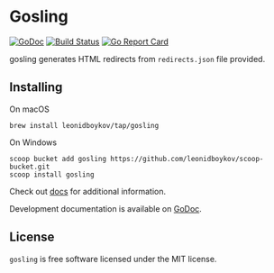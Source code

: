 # Gosling

[![GoDoc](https://godoc.org/github.com/leonidboykov/gosling?status.svg)](https://godoc.org/github.com/leonidboykov/gosling)
[![Build Status](https://travis-ci.com/leonidboykov/gosling.svg?branch=master)](https://travis-ci.com/leonidboykov/gosling)
[![Go Report Card](https://goreportcard.com/badge/github.com/leonidboykov/gosling)](https://goreportcard.com/report/github.com/leonidboykov/gosling)

gosling generates HTML redirects from `redirects.json` file provided.

## Installing

On macOS

    brew install leonidboykov/tap/gosling

On Windows

    scoop bucket add gosling https://github.com/leonidboykov/scoop-bucket.git
    scoop install gosling

Check out [docs](https://leonidboykov.github.io/gosling/) for additional information.

Development documentation is available on [GoDoc](https://godoc.org/github.com/leonidboykov/gosling).

## License

`gosling` is free software licensed under the MIT license.
